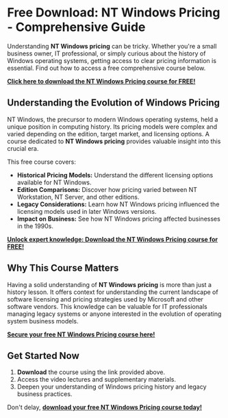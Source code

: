 # Free Download: NT Windows Pricing - Comprehensive Guide

Understanding **NT Windows pricing** can be tricky. Whether you're a small business owner, IT professional, or simply curious about the history of Windows operating systems, getting access to clear pricing information is essential. Find out how to access a free comprehensive course below.

[**Click here to download the NT Windows Pricing course for FREE!**](https://udemywork.com/nt-windows-pricing)

## Understanding the Evolution of Windows Pricing

NT Windows, the precursor to modern Windows operating systems, held a unique position in computing history. Its pricing models were complex and varied depending on the edition, target market, and licensing options. A course dedicated to **NT Windows pricing** provides valuable insight into this crucial era.

This free course covers:

*   **Historical Pricing Models:** Understand the different licensing options available for NT Windows.
*   **Edition Comparisons:** Discover how pricing varied between NT Workstation, NT Server, and other editions.
*   **Legacy Considerations:** Learn how NT Windows pricing influenced the licensing models used in later Windows versions.
*   **Impact on Business:** See how NT Windows pricing affected businesses in the 1990s.

[**Unlock expert knowledge: Download the NT Windows Pricing course for FREE!**](https://udemywork.com/nt-windows-pricing)

## Why This Course Matters

Having a solid understanding of **NT Windows pricing** is more than just a history lesson. It offers context for understanding the current landscape of software licensing and pricing strategies used by Microsoft and other software vendors. This knowledge can be valuable for IT professionals managing legacy systems or anyone interested in the evolution of operating system business models.

[**Secure your free NT Windows Pricing course here!**](https://udemywork.com/nt-windows-pricing)

## Get Started Now

1.  **Download** the course using the link provided above.
2.  Access the video lectures and supplementary materials.
3.  Deepen your understanding of Windows pricing history and legacy business practices.

Don't delay, **[download your free NT Windows Pricing course today!](https://udemywork.com/nt-windows-pricing)**
